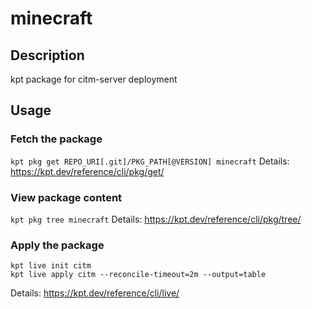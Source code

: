 # minecraft

## Description
kpt package for citm-server deployment

## Usage

### Fetch the package
`kpt pkg get REPO_URI[.git]/PKG_PATH[@VERSION] minecraft`
Details: https://kpt.dev/reference/cli/pkg/get/

### View package content
`kpt pkg tree minecraft`
Details: https://kpt.dev/reference/cli/pkg/tree/

### Apply the package
```
kpt live init citm
kpt live apply citm --reconcile-timeout=2m --output=table
```
Details: https://kpt.dev/reference/cli/live/

